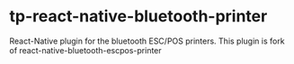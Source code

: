 # tp-react-native-bluetooth-printer
React-Native plugin for the bluetooth ESC/POS printers. This plugin is fork of react-native-bluetooth-escpos-printer
